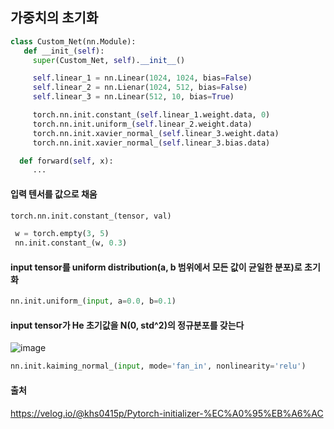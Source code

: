 ## 가중치의 초기화
```python
class Custom_Net(nn.Module):
   def __init_(self):
     super(Custom_Net, self).__init__()

     self.linear_1 = nn.Linear(1024, 1024, bias=False)
     self.linear_2 = nn.Lienar(1024, 512, bias=False)
     self.linear_3 = nn.Linear(512, 10, bias=True)

     torch.nn.init.constant_(self.linear_1.weight.data, 0)
     torch.nn.init.uniform_(self.linear_2.weight.data)
     torch.nn.init.xavier_normal_(self.linear_3.weight.data)
     torch.nn.init.xavier_normal_(self.linear_3.bias.data)

  def forward(self, x):   
     ...
```


#### 입력 텐서를 값으로 채움
```python
torch.nn.init.constant_(tensor, val)
```  

```python
 w = torch.empty(3, 5)
 nn.init.constant_(w, 0.3)
```

#### input tensor를 uniform distribution(a, b 범위에서 모든 값이 균일한 분포)로 초기화
```python
nn.init.uniform_(input, a=0.0, b=0.1)
```

#### input tensor가 He 초기값을 N(0, std^2)의 정규분포를 갖는다

![image](https://github.com/sandartchip/TIL/assets/15938354/ed503852-4ffa-4770-a075-74597b2c59a4)

```python
nn.init.kaiming_normal_(input, mode='fan_in', nonlinearity='relu')
```


#### 출처 
https://velog.io/@khs0415p/Pytorch-initializer-%EC%A0%95%EB%A6%AC
